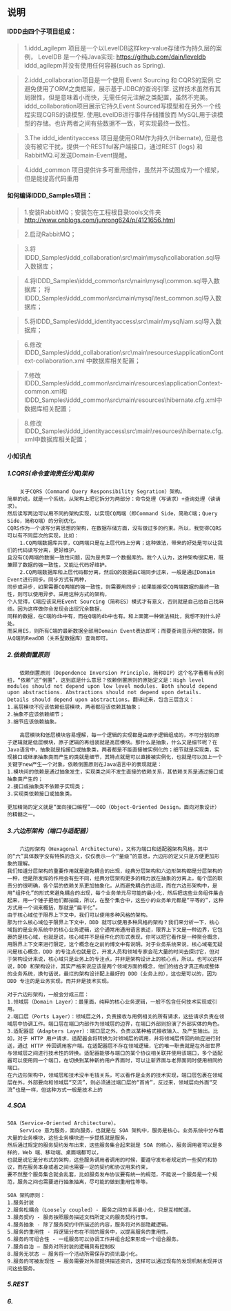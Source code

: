说明
---
#### IDDD由四个子项目组成：

>1.iddd_agilepm 项目是一个以LevelDB这样key-value存储作为持久层的案例，
    LevelDB 是一个纯Java实现: https://github.com/dain/leveldb
    iddd_agilepm并没有使用任何容器(such as Spring).

>2.iddd_collaboration项目是一个使用 Event Sourcing 和
    CQRS的案例.它避免使用了ORM之类框架，展示基于JDBC的查询引擎.
    这样技术虽然有其局限性，但是意味着小而快，无需任何元注解之类配置，虽然不完美。
    iddd_collaboration项目展示它持久Event Sourced写模型和在另外一个线程实现CQRS的读模型.
    使用LevelDB进行事件存储播放而 MySQL用于读模型的存储。也许两者之间有些数据不一致，可实现最终一致性。

>3.The iddd_identityaccess 项目是使用ORM作为持久(Hibernate),
    但是也没有被它干扰，提供一个RESTful客户端接口，通过REST (logs)
    和 RabbitMQ.可发送Domain-Event提醒。

>4.iddd_common 项目提供许多可重用组件，虽然并不试图成为一个框架，但是能提高代码重用


#### 如何编译IDDD_Samples项目：
>1.安装RabbitMQ；安装包在工程根目录tools文件夹
    http://www.cnblogs.com/junrong624/p/4121656.html

>2.启动RabbitMQ；

>3.将IDDD_Samples\iddd_collaboration\src\main\mysql\collaboration.sql导入数据库；

>4.将IDDD_Samples\iddd_common\src\main\mysql\common.sql导入数据库；
  将IDDD_Samples\iddd_common\src\main\mysql\test_common.sql导入数据库；

>5.将IDDD_Samples\iddd_identityaccess\src\main\mysql\iam.sql导入数据库；

>6.修改IDDD_Samples\iddd_collaboration\src\main\resources\applicationContext-collaboration.xml
中数据库相关配置；

>7.修改IDDD_Samples\iddd_common\src\main\resources\applicationContext-common.xml和
      IDDD_Samples\iddd_common\src\main\resources\hibernate.cfg.xml中数据库相关配置；

>8.修改IDDD_Samples\iddd_identityaccess\src\main\resources\hibernate.cfg.xml中数据库相关配置；

#### 小知识点

##### 1.CQRS(命令查询责任分离)架构
        关于CQRS（Command Query Responsibility Segration）架构。
    简单的说，就是一个系统，从架构上把它拆分为两部分：命令处理（写请求）+查询处理（读请求）。
    然后读写两边可以用不同的架构实现，以实现CQ两端（即Command Side，简称C端；Query Side，简称Q端）的分别优化。
    CQRS作为一个读写分离思想的架构，在数据存储方面，没有做过多的约束。所以，我觉得CQRS可以有不同层次的实现，比如：
        1.CQ两端数据库共享，CQ两端只是在上层代码上分离；这种做法，带来的好处是可以让我们的代码读写分离，更好维护，
    且没有CQ两端的数据一致性问题，因为是共享一个数据库的。我个人认为，这种架构很实用，既兼顾了数据的强一致性，又能让代码好维护。
        2.CQ两端数据库和上层代码都分离，然后Q的数据由C端同步过来，一般是通过Domain Event进行同步。同步方式有两种，
    同步或异步，如果需要CQ两端的强一致性，则需要用同步；如果能接受CQ两端数据的最终一致性，则可以使用异步。采用这种方式的架构，
    个人觉得，C端应该采用Event Sourcing（简称ES）模式才有意义，否则就是自己给自己找麻烦。因为这样做你会发现会出现冗余数据，
    同样的数据，在C端的db中有，而在Q端的db中也有。和上面第一种做法相比，我想不到什么好处。
    而采用ES，则所有C端的最新数据全部用Domain Event表达即可；而要查询显示用的数据，则从Q端的ReadDB（关系型数据库）查询即可。

##### 2.依赖倒置原则

        依赖倒置原则（Dependence Inversion Principle，简称DIP）这个名字看着有点别扭，“依赖”还“倒置”，这到底是什么意思？依赖倒置原则的原始定义是：High level modules should not depend upon low level modules. Both should depend upon abstractions. Abstractions should not depend upon details. Details should depend upon abstractions。翻译过来，包含三层含义：
    1.高层模块不应该依赖低层模块，两者都应该依赖其抽象；
    2.抽象不应该依赖细节；
    3.细节应该依赖抽象。

        高层模块和低层模块容易理解，每一个逻辑的实现都是由原子逻辑组成的，不可分割的原子逻辑就是低层模块，原子逻辑的再组装就是高层模块。那什么是抽象，什么又是细节呢？在Java语言中，抽象就是指接口或抽象类，两者都是不能直接被实例化的；细节就是实现类，实现接口或继承抽象类而产生的类就是细节，其特点就是可以直接被实例化，也就是可以加上一个关键字new产生一个对象。依赖倒置原则在Java语言中的表现就是：
    1.模块间的依赖是通过抽象发生，实现类之间不发生直接的依赖关系，其依赖关系是通过接口或抽象类产生的；
    2.接口或抽象类不依赖于实现类；
    3.实现类依赖接口或抽象类。

    更加精简的定义就是“面向接口编程”——OOD（Object-Oriented Design，面向对象设计）的精髓之一。

##### 3.六边形架构（端口与适配器）

        六边形架构（Hexagonal Architecture），又称为端口和适配器架构风格，其中的“六”具体数字没有特殊的含义，仅仅表示一个“量级”的意思，六边形的定义只是方便更加形象的理解。
    我们知道分层架构的重要作用就是避免耦合的出现，经典分层架构和六边形架构都是分层架构的一种，但是所发挥的作用会有些不同，经典分层架构更多的精力放在抽象的分离上，每个层的职责分的很明确，各个层的依赖关系更加抽象化，从而避免耦合的出现，而在六边形架构中，是用“组件化”的形式来避免耦合的出现，每个业务单元尽可能的最小化，然后把这些业务组件集合起来，用一个锤子把他们都拍扁，所以，在整个集合中，这些小的业务单元都是“平等的”，这种方式用一个词来概括，那就是“扁平化”。
    由于核心域位于限界上下文中，我们可以使用多种风格的架构。
    那为什么核心域位于限界上下文中，DDD 就可以使用多种风格的架构？我们来分析一下，核心域指的是业务系统中的核心业务逻辑，这个通常用通用语言表述，限界上下文是一种边界，它包裹的是核心域，也就是说，核心域并不是组件化的形式表现，你可以把它看作是一种聚合概念，用限界上下文来进行限定，这个概念在之前的博文中有说明。对于业务系统来说，核心域毫无疑问是核心概念，DDD 的专注点也就是它，开发人员和领域专家会花大量的时间去探讨它，但对于架构设计来说，核心域只是业务上的专注点，并非是架构设计上的核心点，所以，也可以这样说，DDD 和架构设计，其实严格来说应该是两个领域方面的概念，他们的结合才真正构成整体的业务系统，换句话说，最烂的架构设计配上最好的 DDD（业务上的），这也是可以的，因为 DDD 专注的是业务实现，而并非是技术实现。

    对于六边形架构，一般会分成三层：
    1.领域层（Domain Layer）：最里面，纯粹的核心业务逻辑，一般不包含任何技术实现或引用。
    2.端口层（Ports Layer）：领域层之外，负责接收与用例相关的所有请求，这些请求负责在领域层中协调工作。端口层在端口内部作为领域层的边界，在端口外部则扮演了外部实体的角色。
    3.适配器层（Adapters Layer）：端口层之外，负责以某种格式接收输入、及产生输出。比如，对于 HTTP 用户请求，适配器会将转换为对领域层的调用，并将领域层传回的响应进行封送，通过 HTTP 传回调用客户端。在适配器层不存在领域逻辑，它的唯一职责就是在外部世界与领域层之间进行技术性的转换。适配器能够与端口的某个协议相关联并使用该端口，多个适配器可以使用同一个端口，在切换到某种新的用户界面时，可以让新界面与老界面同时使用相同的端口。
    在六边形架构中，领域层和技术没半毛钱关系，可以看作是业务的技术实现，端口层包裹在领域层在外，外部要向和领域层“交流”，则必须通过端口层的“首肯”，反过来，领域层向外面“交流”也是一样，但这种方式一般是技术上的

##### 4.SOA

    SOA（Service-Oriented Architecture）。
        Service 意为服务，面向服务，也就是在 SOA 架构中，服务是核心。业务系统中分布着大量的业务模块，这些业务模块进一步提炼就是服务，
    然后通过规定的服务契约发布出来，这些服务集合起来就是 SOA 的核心，服务调用者可以是多样的，Web 端、移动端、桌面端都可以，
    也就是说它是分布式的架构，这些服务调用者调用的时候，要遵守发布者规定的一些契约和协议，而在服务本身或者之间也需要一定的契约和协议用来约束，
    要不然整个服务集合就会乱套，比如服务发布协议要有统一的规范，不能说一个服务是一个规范，服务之间也需要进行抽象抽离，尽可能的做到重用性等等。

    SOA 架构原则：
    1.服务封装
    2.服务松耦合（Loosely coupled）- 服务之间的关系最小化，只是互相知道。
    3.服务契约 - 服务按照服务描述文档所定义的服务契约行事。
    4.服务抽象 - 除了服务契约中所描述的内容，服务将对外部隐藏逻辑。
    5.服务的重用性 - 将逻辑分布在不同的服务中，以提高服务的重用性。
    6.服务的可组合性 - 一组服务可以协调工作并组合起来形成一个组合服务。
    7.服务自治 – 服务对所封装的逻辑具有控制权
    8.服务无状态 – 服务将一个活动所需保存的资讯最小化。
    9.服务的可被发现性 – 服务需要对外部提供描述资讯，这样可以通过现有的发现机制发现并访问这些服务。


##### 5.REST

##### 6.

